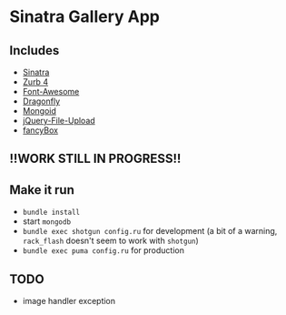# Sinatra Gallery App

## Includes
- [Sinatra](http://www.sinatrarb.com)
- [Zurb 4](https://github.com/zurb/foundation)
- [Font-Awesome](http://fortawesome.github.com)
- [Dragonfly](https://github.com/markevans/dragonfly)
- [Mongoid](https://github.com/mongoid/mongoid)
- [jQuery-File-Upload](https://github.com/blueimp/jQuery-File-Upload)
- [fancyBox](https://github.com/fancyapps/fancyBox)

## !!WORK STILL IN PROGRESS!!

## Make it run

- `bundle install`
- start `mongodb`
- `bundle exec shotgun config.ru` for development (a bit of a warning, `rack_flash` doesn't seem to work with `shotgun`)
- `bundle exec puma config.ru` for production

## TODO
- image handler exception
